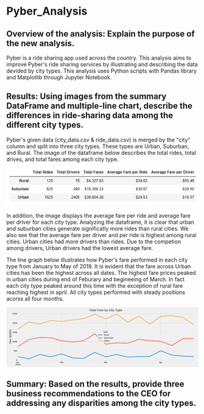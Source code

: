 # Pyber_Analysis

## Overview of the analysis: Explain the purpose of the new analysis.
Pyber is a ride sharing app used across the country. This analysis aims to improve Pyber's ride sharing services by illustrating and describing the data devided by city types. This analysis uses Python scripts with Pandas library and Matplotlib through Jupyter Notebook. 


## Results: Using images from the summary DataFrame and multiple-line chart, describe the differences in ride-sharing data among the different city types.

Pyber's given data (city_data.csv & ride_data.csv) is merged by the "city" column and split into three city types. These types are Urban, Suburban, and Rural. The image of the dataframe below describes the total rides, total drives, and total fares among each city type.

![Pyber_Dataframe_Summary](https://github.com/XSR700/Pyber_Analysis/blob/main/analysis/Dataframe_Symmary.PNG)

In addition, the image displays the average fare per ride and average fare per driver for each city type. Analyzing the dataframe, it is clear that urban and suburban cities generate significatly more rides than rural cities. We also see that the average fare per driver and per ride is highest among rural cities. Urban cities had more drivers than rides. Due to the competion among drivers, Urban drivers had the lowest average fare. 

The line graph below illustrates how Pyber's fare performed in each city type from January to May of 2019. It is evident that the fare across Urban cities has been the highest across all dates. The highest fare prices peaked in urban cities during end of Feburary and begineeing of March. In fact each city type peaked around this time with the exception of rural fare reaching highest in april. All city types performed with steady positions acorss all four months. 

![Total_Fare_by_City_Type](https://github.com/XSR700/Pyber_Analysis/blob/main/analysis/total_fare_by_type.PNG)


## Summary: Based on the results, provide three business recommendations to the CEO for addressing any disparities among the city types.

